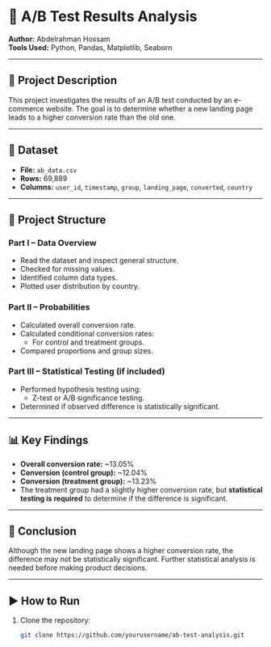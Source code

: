 # 🧪 A/B Test Results Analysis

**Author:** Abdelrahman Hossam  
**Tools Used:** Python, Pandas, Matplotlib, Seaborn  

---

## 📌 Project Description

This project investigates the results of an A/B test conducted by an e-commerce website. The goal is to determine whether a new landing page leads to a higher conversion rate than the old one.

---

## 📂 Dataset

- **File:** `ab_data.csv`  
- **Rows:** 69,889  
- **Columns:** `user_id`, `timestamp`, `group`, `landing_page`, `converted`, `country`

---

## 🧭 Project Structure

### Part I – Data Overview
- Read the dataset and inspect general structure.
- Checked for missing values.
- Identified column data types.
- Plotted user distribution by country.

### Part II – Probabilities
- Calculated overall conversion rate.
- Calculated conditional conversion rates:
  - For control and treatment groups.
- Compared proportions and group sizes.

### Part III – Statistical Testing (if included)
- Performed hypothesis testing using:
  - Z-test or A/B significance testing.
- Determined if observed difference is statistically significant.

---

## 📊 Key Findings

- **Overall conversion rate:** ~13.05%
- **Conversion (control group):** ~12.04%
- **Conversion (treatment group):** ~13.23%
- The treatment group had a slightly higher conversion rate, but **statistical testing is required** to determine if the difference is significant.

---

## 🧠 Conclusion

Although the new landing page shows a higher conversion rate, the difference may not be statistically significant. Further statistical analysis is needed before making product decisions.

---

## ▶️ How to Run

1. Clone the repository:
   ```bash
   git clone https://github.com/yourusername/ab-test-analysis.git
